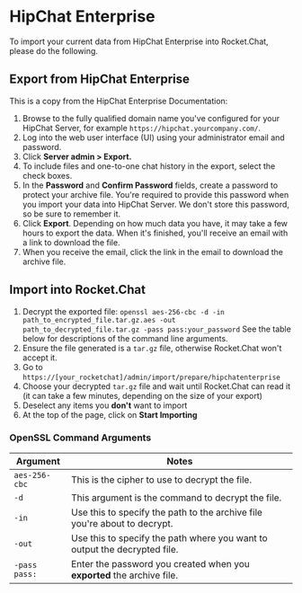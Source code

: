 # HipChat Enterprise

To import your current data from HipChat Enterprise into Rocket.Chat, please do the following.

## Export from HipChat Enterprise

This is a copy from the HipChat Enterprise Documentation:

1. Browse to the fully qualified domain name you've configured for your HipChat Server, for example `https://hipchat.yourcompany.com/`.
2. Log into the web user interface (UI) using your administrator email and password.
3. Click **Server admin > Export.**
4. To include files and one-to-one chat history in the export, select the check boxes.
5. In the **Password** and **Confirm Password** fields, create a password to protect your archive file. You're required to provide this password when you import your data into HipChat Server. We don't store this password, so be sure to remember it.
6. Click **Export**. Depending on how much data you have, it may take a few hours to export the data.  When it's finished, you'll receive an email with a link to download the file.
7. When you receive the email, click the link in the email to download the archive file.

## Import into Rocket.Chat

1. Decrypt the exported file: `openssl aes-256-cbc -d -in path_to_encrypted_file.tar.gz.aes -out path_to_decrypted_file.tar.gz -pass pass:your_password` See the table below for descriptions of the command line arguments.
2. Ensure the file generated is a `tar.gz` file, otherwise Rocket.Chat won't accept it.
3. Go to `https://[your_rocketchat]/admin/import/prepare/hipchatenterprise`
4. Choose your decrypted `tar.gz` file and wait until Rocket.Chat can read it (it can take a few minutes, depending on the size of your export)
5. Deselect any items you **don't** want to import
6. At the top of the page, click on **Start Importing**

### OpenSSL Command Arguments

| Argument | Notes |
| --- | --- |
| `aes-256-cbc` | This is the cipher to use to decrypt the file. |
| `-d` | This argument is the command to decrypt the file. |
| `-in` | Use this to specify the path to the archive file you're about to decrypt. |
| `-out` | Use this to specify the path where you want to output the decrypted file. |
| `-pass pass:` | Enter the password you created when you **exported** the archive file. |
